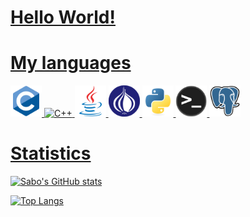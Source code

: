 <!--
 !
 ! **Sabo2k/sabo2k** is a ✨ _special_ ✨ repository because its `README.md` (this file) appears on your GitHub profile.
 !
-->

<a href="https://github.com/Sabo2k"/>

<h1 align="left">Hello World!</h1>

<h1 align="left">My languages</h1>
<!--More icons under https://github.com/devicons/devicon/tree/master/icons-->
<img src="https://raw.githubusercontent.com/devicons/devicon/1119b9f84c0290e0f0b38982099a2bd027a48bf1/icons/c/c-original.svg" title="C" alt="C" width="50" height="50"/>
<img src="https://cdn.jsdelivr.net/npm/programming-languages-logos/src/cpp/cpp.png" title="C++" alt="C++" width="50" height="50"/>
<img src="https://raw.githubusercontent.com/devicons/devicon/1119b9f84c0290e0f0b38982099a2bd027a48bf1/icons/java/java-original.svg" title="Java" alt="Java" width="50" height="50"/>
<img src="https://raw.githubusercontent.com/devicons/devicon/1119b9f84c0290e0f0b38982099a2bd027a48bf1/icons/perl/perl-original.svg" title="Perl" width="50" height="50"/>
<img src="https://raw.githubusercontent.com/devicons/devicon/1119b9f84c0290e0f0b38982099a2bd027a48bf1/icons/python/python-original.svg" title="Python" width="50" heigth="50"/>
<img src="https://raw.githubusercontent.com/github/explore/80688e429a7d4ef2fca1e82350fe8e3517d3494d/topics/terminal/terminal.png" title="Unix/Shell Programming" width="50" height="50"/>
<img src="https://raw.githubusercontent.com/devicons/devicon/1119b9f84c0290e0f0b38982099a2bd027a48bf1/icons/postgresql/postgresql-original.svg" title="Postgresql" alt="Postgresql" width="50" height="50"/>

<h1 align="left">Statistics</h1>

<!--
 ! See https://github.com/anuraghazra/github-readme-stats
-->

[![Sabo's GitHub stats](https://github-readme-stats.vercel.app/api?username=sabo2k&show_icons=true&theme=github_dark_dimmed#gh-dark-mode-only)](https://github.com/Sabo2k?tab=repositories#gh-dark-mode-only)

[![Top Langs](https://github-readme-stats.vercel.app/api/top-langs/?username=sabo2k&layout=donut&theme=github_dark_dimmed#gh-dark-mode-only)](https://github.com/Sabo2k?tab=repositories#gh-dark-mode-only)
